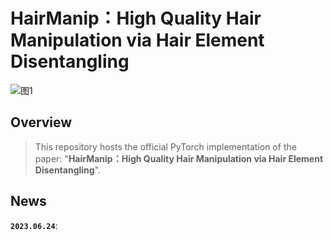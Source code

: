 # HairManip：High Quality Hair Manipulation via Hair Element Disentangling
![图1](https://github.com/Zlin0530/HairManip/blob/main/images/fig1.jpg)

## Overview
> This repository hosts the official PyTorch implementation of the paper:
>  "**HairManip：High Quality Hair Manipulation via Hair Element Disentangling**".

## News
**`2023.06.24`**: 
